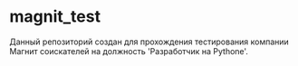 # magnit_test
Данный репозиторий создан для прохождения тестирования компании Магнит соискателей на должность 'Разработчик на Pythone'.
